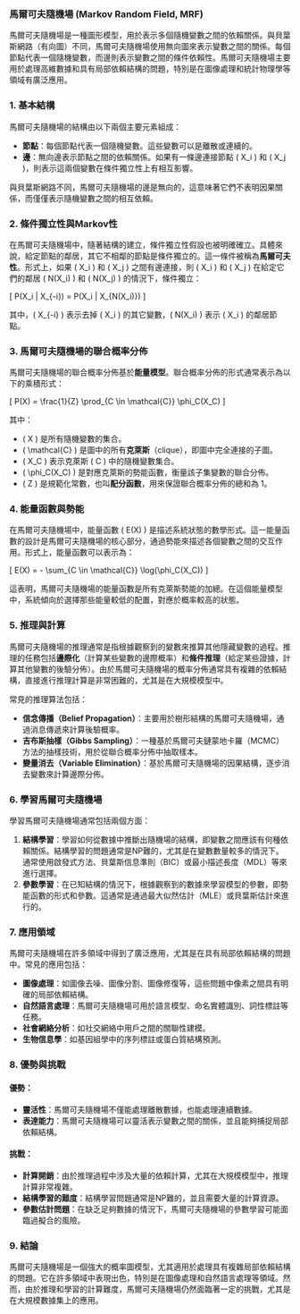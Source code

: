 ### 馬爾可夫隨機場 (Markov Random Field, MRF)

馬爾可夫隨機場是一種圖形模型，用於表示多個隨機變數之間的依賴關係。與貝葉斯網路（有向圖）不同，馬爾可夫隨機場使用無向圖來表示變數之間的關係。每個節點代表一個隨機變數，而邊則表示變數之間的條件依賴性。馬爾可夫隨機場主要用於處理高維數據和具有局部依賴結構的問題，特別是在圖像處理和統計物理學等領域有廣泛應用。

### 1. **基本結構**

馬爾可夫隨機場的結構由以下兩個主要元素組成：
- **節點**：每個節點代表一個隨機變數。這些變數可以是離散或連續的。
- **邊**：無向邊表示節點之間的依賴關係。如果有一條邊連接節點 \( X_i \) 和 \( X_j \)，則表示這兩個變數在條件獨立性上有相互影響。

與貝葉斯網路不同，馬爾可夫隨機場的邊是無向的，這意味著它們不表明因果關係，而僅僅表示隨機變數之間的相互依賴。

### 2. **條件獨立性與Markov性**

在馬爾可夫隨機場中，隨著結構的建立，條件獨立性假設也被明確確立。具體來說，給定節點的鄰居，其它不相鄰的節點是條件獨立的。這一條件被稱為**馬爾可夫性**。形式上，如果 \( X_i \) 和 \( X_j \) 之間有邊連接，則 \( X_i \) 和 \( X_j \) 在給定它們的鄰居 \( N(X_i) \) 和 \( N(X_j) \) 的情況下，條件獨立：

\[
P(X_i | X_{-i}) = P(X_i | X_{N(X_i)})
\]

其中，\( X_{-i} \) 表示去掉 \( X_i \) 的其它變數，\( N(X_i) \) 表示 \( X_i \) 的鄰居節點。

### 3. **馬爾可夫隨機場的聯合概率分佈**

馬爾可夫隨機場的聯合概率分佈基於**能量模型**。聯合概率分佈的形式通常表示為以下的乘積形式：

\[
P(X) = \frac{1}{Z} \prod_{C \in \mathcal{C}} \phi_C(X_C)
\]

其中：
- \( X \) 是所有隨機變數的集合。
- \( \mathcal{C} \) 是圖中的所有**克萊斯**（clique），即圖中完全連接的子圖。
- \( X_C \) 表示克萊斯 \( C \) 中的隨機變數集合。
- \( \phi_C(X_C) \) 是對應克萊斯的勢能函數，衡量該子集變數的聯合分佈。
- \( Z \) 是規範化常數，也叫**配分函數**，用來保證聯合概率分佈的總和為 1。

### 4. **能量函數與勢能**

在馬爾可夫隨機場中，能量函數 \( E(X) \) 是描述系統狀態的數學形式。這一能量函數的設計是馬爾可夫隨機場的核心部分，通過勢能來描述各個變數之間的交互作用。形式上，能量函數可以表示為：

\[
E(X) = - \sum_{C \in \mathcal{C}} \log(\phi_C(X_C))
\]

這表明，馬爾可夫隨機場的能量函數是所有克萊斯勢能的加總。在這個能量模型中，系統傾向於選擇那些能量較低的配置，對應於概率較高的狀態。

### 5. **推理與計算**

馬爾可夫隨機場的推理通常是指根據觀察到的變數來推算其他隱藏變數的過程。推理的任務包括**邊際化**（計算某些變數的邊際概率）和**條件推理**（給定某些證據，計算其他變數的後驗分佈）。由於馬爾可夫隨機場的概率分佈通常具有複雜的依賴結構，直接進行推理計算是非常困難的，尤其是在大規模模型中。

常見的推理算法包括：
- **信念傳播（Belief Propagation）**：主要用於樹形結構的馬爾可夫隨機場，通過消息傳遞來計算後驗概率。
- **吉布斯抽樣（Gibbs Sampling）**：一種基於馬爾可夫鏈蒙地卡羅（MCMC）方法的抽樣技術，用於從聯合概率分佈中抽取樣本。
- **變量消去（Variable Elimination）**：基於馬爾可夫隨機場的因果結構，逐步消去變數來計算邊際分佈。

### 6. **學習馬爾可夫隨機場**

學習馬爾可夫隨機場通常包括兩個方面：
1. **結構學習**：學習如何從數據中推斷出隨機場的結構，即變數之間應該有何種依賴關係。結構學習的問題通常是NP難的，尤其是在變數數量較多的情況下。通常使用啟發式方法、貝葉斯信息準則（BIC）或最小描述長度（MDL）等來進行選擇。
2. **參數學習**：在已知結構的情況下，根據觀察到的數據來學習模型的參數，即勢能函數的形式和參數。這通常是通過最大似然估計（MLE）或貝葉斯估計來進行的。

### 7. **應用領域**

馬爾可夫隨機場在許多領域中得到了廣泛應用，尤其是在具有局部依賴結構的問題中。常見的應用包括：
- **圖像處理**：如圖像去噪、圖像分割、圖像修復等，這些問題中像素之間具有明確的局部依賴結構。
- **自然語言處理**：馬爾可夫隨機場可用於語言模型、命名實體識別、詞性標註等任務。
- **社會網絡分析**：如社交網絡中用戶之間的關聯性建模。
- **生物信息學**：如基因組學中的序列標註或蛋白質結構預測。

### 8. **優勢與挑戰**

#### 優勢：
- **靈活性**：馬爾可夫隨機場不僅能處理離散數據，也能處理連續數據。
- **表達能力**：馬爾可夫隨機場可以靈活表示變數之間的關係，並且能夠捕捉局部依賴結構。

#### 挑戰：
- **計算開銷**：由於推理過程中涉及大量的依賴計算，尤其在大規模模型中，推理計算非常複雜。
- **結構學習的難度**：結構學習問題通常是NP難的，並且需要大量的計算資源。
- **參數估計問題**：在缺乏足夠數據的情況下，馬爾可夫隨機場的參數學習可能面臨過擬合的風險。

### 9. **結論**

馬爾可夫隨機場是一個強大的概率圖模型，尤其適用於處理具有複雜局部依賴結構的問題。它在許多領域中表現出色，特別是在圖像處理和自然語言處理等領域。然而，由於推理和學習的計算難度，馬爾可夫隨機場仍然面臨著一定的挑戰，尤其是在大規模數據集上的應用。